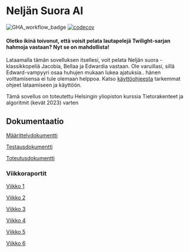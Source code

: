 # Neljän Suora AI
![GHA_workflow_badge](https://github.com/mirellel/tiralabra/workflows/CI/badge.svg)
[![codecov](https://codecov.io/gh/mirellel/tiralabra/branch/main/graph/badge.svg?token=5FQTHJ4CLM)](https://codecov.io/gh/mirellel/tiralabra)

#### Oletko ikinä toivonut, että voisit pelata lautapelejä Twilight-sarjan hahmoja vastaan? Nyt se on mahdollista! 
Lataamalla tämän sovelluksen itsellesi, voit pelata Neljän suora -klassikkopeliä Jacobia, Bellaa ja Edwardia vastaan. Ole varuillasi, sillä Edward-vampyyri osaa huhujen mukaan lukea ajatuksia.. hänen voittamisensa ei tule olemaan helppoa. Katso [käyttöohjeesta](https://github.com/mirellel/tiralabra/blob/main/dokumentaatio/k%C3%A4ytt%C3%B6ohje.md) tarkemmat ohjeet lataamiseen ja käyttöön.

Tämä sovellus on toteutettu Helsingin yliopiston kurssia Tietorakenteet ja algoritmit (kevät 2023) varten

## Dokumentaatio
[Määrittelydokumentti](https://github.com/mirellel/tiralabra/blob/main/dokumentaatio/määrittelydokumentti.md)

[Testausdokumentti](https://github.com/mirellel/tiralabra/blob/main/dokumentaatio/testausdokumentti.md)

[Toteutusdokumentti](https://github.com/mirellel/tiralabra/blob/main/dokumentaatio/toteutusdokumentti.md)


### Viikkoraportit
[Viikko 1](https://github.com/mirellel/tiralabra/blob/main/dokumentaatio/viikkoraportit/viikko1.md)

[Viikko 2](https://github.com/mirellel/tiralabra/blob/main/dokumentaatio/viikkoraportit/viikko2.md)

[Viikko 3](https://github.com/mirellel/tiralabra/blob/main/dokumentaatio/viikkoraportit/viikko3.md)

[Viikko 4](https://github.com/mirellel/tiralabra/blob/main/dokumentaatio/viikkoraportit/viikko4.md)

[Viikko 5](https://github.com/mirellel/tiralabra/blob/main/dokumentaatio/viikkoraportit/viikko5.md)

[Viikko 6](https://github.com/mirellel/tiralabra/blob/main/dokumentaatio/viikkoraportit/viikko6.md)
